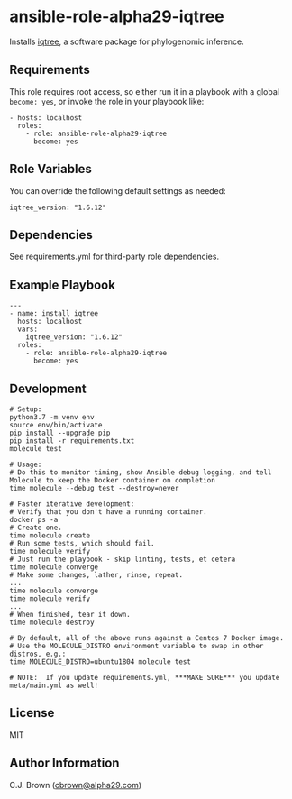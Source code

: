 ansible-role-alpha29-iqtree
=========

Installs [iqtree](http://www.iqtree.org/), a software package for phylogenomic inference.

Requirements
------------

This role requires root access, so either run it in a playbook with a global `become: yes`, or invoke the role in your playbook like:

    - hosts: localhost
      roles:
        - role: ansible-role-alpha29-iqtree
          become: yes

Role Variables
--------------

You can override the following default settings as needed:
```
iqtree_version: "1.6.12"
```

Dependencies
------------

See requirements.yml for third-party role dependencies.

Example Playbook
----------------
```
---
- name: install iqtree
  hosts: localhost
  vars:
    iqtree_version: "1.6.12"
  roles:
    - role: ansible-role-alpha29-iqtree
      become: yes
```

Development
------------
```
# Setup:
python3.7 -m venv env
source env/bin/activate
pip install --upgrade pip
pip install -r requirements.txt
molecule test

# Usage:
# Do this to monitor timing, show Ansible debug logging, and tell Molecule to keep the Docker container on completion
time molecule --debug test --destroy=never

# Faster iterative development:
# Verify that you don't have a running container.
docker ps -a
# Create one.
time molecule create
# Run some tests, which should fail.
time molecule verify
# Just run the playbook - skip linting, tests, et cetera
time molecule converge
# Make some changes, lather, rinse, repeat.
...
time molecule converge
time molecule verify
...
# When finished, tear it down.
time molecule destroy

# By default, all of the above runs against a Centos 7 Docker image.  
# Use the MOLECULE_DISTRO environment variable to swap in other distros, e.g.: 
time MOLECULE_DISTRO=ubuntu1804 molecule test

# NOTE:  If you update requirements.yml, ***MAKE SURE*** you update meta/main.yml as well!
```

License
-------

MIT

Author Information
------------------

C.J. Brown (cbrown@alpha29.com)
